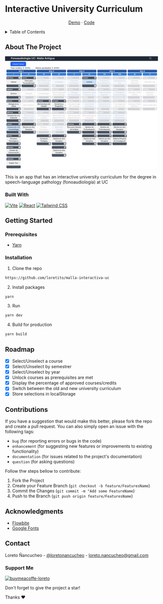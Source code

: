 # Interactive University Curriculum

<div align="center">
  <p align="center">
    <a href="https://malla-interactiva-fono.netlify.app/" target="_blank">Demo</a>
    ·
    <!--  
    <a href="#" target="_blank">Video</a>
    · -->
    <a href="https://github.com/loretito/malla-interactiva-uc" target="_blank">Code</a>
  </p>
</div>

<details>
<summary>Table of Contents</summary>
  <ol>
    <li>
      <a href="#about-the-project">About The Project</a>
      <ul>
        <li><a href="#built-with">Built With</a></li>
      </ul>
    </li>
    <li>
        <a href="#getting-started">Getting Started</a>
        <ul>
        <li><a href="#prerequisites">Prerequisites</a></li>
        <li><a href="#installation">Installation</a></li>
      </ul>
    </li>
    <li><a href="#roadmap">Roadmap</a></li>
    <li><a href="#contributions">Contributions</a></li>
    <li><a href="#acknowledgments">Acknowledgments</a></li>
    <li><a href="#contact">Contact</a>
        <ul>
        <li><a href="#support-me">Support Me</a></li>
      </ul>
    </li>

  </ol>
</details>

## About The Project

![malla-interactiva](public/readme/malla.png)

This is an app that has an interactive university curriculum for the degree in speech-language pathology (fonoaudiología) at UC

### Built With

<div style="display: flex; gap: 4px;">
  <a href='https://vitejs.dev/'>
  <img src="https://img.shields.io/badge/vite-%23646CFF.svg?style=for-the-badge&logo=vite&logoColor=white" alt="Vite" />
  </a>
  <a href='https://react.dev/'>
  <img src="https://img.shields.io/badge/react-%2320232a.svg?style=for-the-badge&logo=react&logoColor=%2361DAFB" alt="React" />
  </a>
  <a href='https://tailwindcss.com/'>
  <img src="https://img.shields.io/badge/tailwindcss-%2338B2AC.svg?style=for-the-badge&logo=tailwind-css&logoColor=white" alt="Tailwind CSS" />
  </a>
</div>

## Getting Started

### Prerequisites

- [Yarn](https://classic.yarnpkg.com/en/)

### Installation

1. Clone the repo

```bash
https://github.com/loretito/malla-interactiva-uc
```

2. Install packages

```bash
yarn
```

3. Run

```bash
yarn dev
```

4. Build for production

```bash
yarn build
```

## Roadmap

- [x] Select/Unselect a course
- [x] Select/Unselect by semestrer
- [x] Select/Unselect by year
- [x] Unlock courses as prerequisites are met
- [x] Display the percentage of approved courses/credits
- [x] Switch between the old and new university curriculum
- [x] Store selections in localStorage

## Contributions

If you have a suggestion that would make this better, please fork the repo and create a pull request. You can also simply open an issue with the following tags:

- `bug` (for reporting errors or bugs in the code)
- `enhancement` (for suggesting new features or improvements to existing functionality)
- `documentation` (for issues related to the project's documentation)
- `question` (for asking questions)

Follow thw steps bellow to contribute:

1. Fork the Project
2. Create your Feature Branch (`git checkout -b feature/FeaturesName`)
3. Commit the Changes (`git commit -m "Add some FeatureName`)
4. Push to the Branch (`git push origin feature/FeaturesName`)

## Acknowledgments

- [Flowbite](https://flowbite.com/)
- [Google Fonts](https://fonts.google.com/)

## Contact

Loreto Ñancucheo - [@loretonancucheo](https://twitter.com/loretonancucheo) - loreto.nancucheo@gmail.com

### Support Me

<a href='https://www.buymeacoffee.com/loretonancucheo' target="_blank"><img src='https://cdn.buymeacoffee.com/buttons/v2/default-yellow.png' height='45' alt='buymeacoffe-loreto'/></a>

Don't forget to give the project a star!

Thanks :heart:
